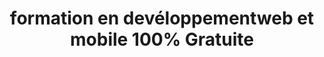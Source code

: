 ---
title: formation en devéloppementweb et mobile 100% Gratuite
image: images/featured/Hero.jpg
description:
action_title: inscription
action_link:
is_public: true
---